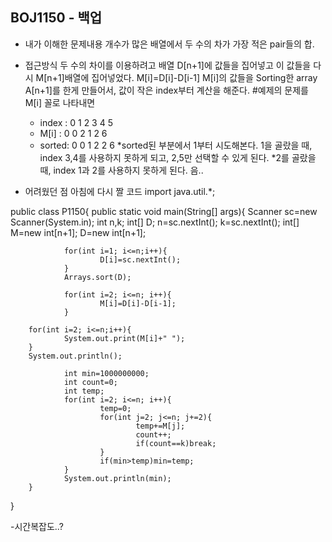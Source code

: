 ## BOJ1150 - 백업

- 내가 이해한 문제내용
  개수가 많은 배열에서 두 수의 차가 가장 적은 pair들의 합.
  
  
- 접근방식
두 수의 차이를 이용하려고 배열 D[n+1]에 값들을 집어넣고 이 값들을 다시 M[n+1]배열에 집어넣었다.
M[i]=D[i]-D[i-1]
M[i]의 값들을 Sorting한 array A[n+1]를 한게 만들어서, 값이 작은 index부터 계산을 해준다.
#예제의 문제를 M[i] 꼴로 나타내면 
  * index :  0 1 2 3 4 5
  * M[i]  :  0 0 2 1 2 6 
  * sorted:  0 0 1 2 2 6
  *sorted된 부분에서 1부터 시도해본다. 1을 골랐을 때, index 3,4를 사용하지 못하게 되고, 2,5만 선택할 수 있게 된다.
  *2를 골랐을 때, index 1과 2를 사용하지 못하게 된다. 음.. 



- 어려웠던 점
아침에 다시 짤 코드
import java.util.*;
  
public class P1150{
        public static void main(String[] args){
                Scanner sc=new Scanner(System.in);
                int n,k;
                int[] D;
                n=sc.nextInt();
                k=sc.nextInt();
                int[] M=new int[n+1];
                D=new int[n+1];

                for(int i=1; i<=n;i++){
                        D[i]=sc.nextInt();
                }
                Arrays.sort(D);

                for(int i=2; i<=n; i++){
                        M[i]=D[i]-D[i-1];
                }

        for(int i=2; i<=n;i++){
                System.out.print(M[i]+" ");
        }
        System.out.println();

                int min=1000000000;
                int count=0;
                int temp;
                for(int i=2; i<=n; i++){
                        temp=0;
                        for(int j=2; j<=n; j+=2){
                                temp+=M[j];
                                count++;
                                if(count==k)break;
                        }
                        if(min>temp)min=temp;
                }
                System.out.println(min);
        }


}

-시간복잡도..?
